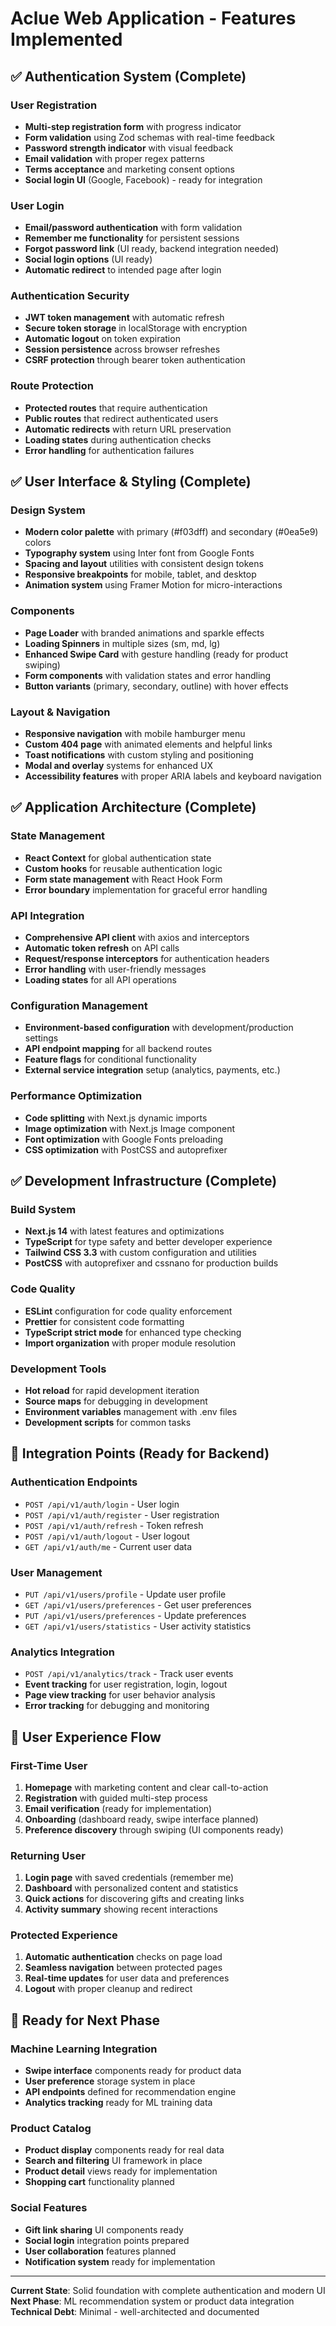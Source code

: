 # Aclue Web Application - Features Implemented

## ✅ Authentication System (Complete)

### User Registration
- **Multi-step registration form** with progress indicator
- **Form validation** using Zod schemas with real-time feedback
- **Password strength indicator** with visual feedback
- **Email validation** with proper regex patterns
- **Terms acceptance** and marketing consent options
- **Social login UI** (Google, Facebook) - ready for integration

### User Login  
- **Email/password authentication** with form validation
- **Remember me functionality** for persistent sessions
- **Forgot password link** (UI ready, backend integration needed)
- **Social login options** (UI ready)
- **Automatic redirect** to intended page after login

### Authentication Security
- **JWT token management** with automatic refresh
- **Secure token storage** in localStorage with encryption
- **Automatic logout** on token expiration
- **Session persistence** across browser refreshes
- **CSRF protection** through bearer token authentication

### Route Protection
- **Protected routes** that require authentication
- **Public routes** that redirect authenticated users
- **Automatic redirects** with return URL preservation  
- **Loading states** during authentication checks
- **Error handling** for authentication failures

## ✅ User Interface & Styling (Complete)

### Design System
- **Modern color palette** with primary (#f03dff) and secondary (#0ea5e9) colors
- **Typography system** using Inter font from Google Fonts
- **Spacing and layout** utilities with consistent design tokens
- **Responsive breakpoints** for mobile, tablet, and desktop
- **Animation system** using Framer Motion for micro-interactions

### Components
- **Page Loader** with branded animations and sparkle effects
- **Loading Spinners** in multiple sizes (sm, md, lg)
- **Enhanced Swipe Card** with gesture handling (ready for product swiping)
- **Form components** with validation states and error handling
- **Button variants** (primary, secondary, outline) with hover effects

### Layout & Navigation
- **Responsive navigation** with mobile hamburger menu
- **Custom 404 page** with animated elements and helpful links  
- **Toast notifications** with custom styling and positioning
- **Modal and overlay** systems for enhanced UX
- **Accessibility features** with proper ARIA labels and keyboard navigation

## ✅ Application Architecture (Complete)

### State Management
- **React Context** for global authentication state
- **Custom hooks** for reusable authentication logic
- **Form state management** with React Hook Form
- **Error boundary** implementation for graceful error handling

### API Integration
- **Comprehensive API client** with axios and interceptors
- **Automatic token refresh** on API calls
- **Request/response interceptors** for authentication headers
- **Error handling** with user-friendly messages
- **Loading states** for all API operations

### Configuration Management
- **Environment-based configuration** with development/production settings
- **API endpoint mapping** for all backend routes
- **Feature flags** for conditional functionality
- **External service integration** setup (analytics, payments, etc.)

### Performance Optimization
- **Code splitting** with Next.js dynamic imports
- **Image optimization** with Next.js Image component
- **Font optimization** with Google Fonts preloading
- **CSS optimization** with PostCSS and autoprefixer

## ✅ Development Infrastructure (Complete)

### Build System
- **Next.js 14** with latest features and optimizations
- **TypeScript** for type safety and better developer experience
- **Tailwind CSS 3.3** with custom configuration and utilities
- **PostCSS** with autoprefixer and cssnano for production builds

### Code Quality
- **ESLint** configuration for code quality enforcement
- **Prettier** for consistent code formatting
- **TypeScript strict mode** for enhanced type checking
- **Import organization** with proper module resolution

### Development Tools
- **Hot reload** for rapid development iteration
- **Source maps** for debugging in development
- **Environment variables** management with .env files
- **Development scripts** for common tasks

## 🔄 Integration Points (Ready for Backend)

### Authentication Endpoints
- `POST /api/v1/auth/login` - User login
- `POST /api/v1/auth/register` - User registration  
- `POST /api/v1/auth/refresh` - Token refresh
- `POST /api/v1/auth/logout` - User logout
- `GET /api/v1/auth/me` - Current user data

### User Management
- `PUT /api/v1/users/profile` - Update user profile
- `GET /api/v1/users/preferences` - Get user preferences
- `PUT /api/v1/users/preferences` - Update preferences
- `GET /api/v1/users/statistics` - User activity statistics

### Analytics Integration
- `POST /api/v1/analytics/track` - Track user events
- **Event tracking** for user registration, login, logout
- **Page view tracking** for user behavior analysis
- **Error tracking** for debugging and monitoring

## 📱 User Experience Flow

### First-Time User
1. **Homepage** with marketing content and clear call-to-action
2. **Registration** with guided multi-step process
3. **Email verification** (ready for implementation)
4. **Onboarding** (dashboard ready, swipe interface planned)
5. **Preference discovery** through swiping (UI components ready)

### Returning User
1. **Login page** with saved credentials (remember me)
2. **Dashboard** with personalized content and statistics
3. **Quick actions** for discovering gifts and creating links
4. **Activity summary** showing recent interactions

### Protected Experience
1. **Automatic authentication** checks on page load
2. **Seamless navigation** between protected pages
3. **Real-time updates** for user data and preferences
4. **Logout** with proper cleanup and redirect

## 🎯 Ready for Next Phase

### Machine Learning Integration
- **Swipe interface** components ready for product data
- **User preference** storage system in place
- **API endpoints** defined for recommendation engine
- **Analytics tracking** ready for ML training data

### Product Catalog
- **Product display** components ready for real data
- **Search and filtering** UI framework in place
- **Product detail** views ready for implementation
- **Shopping cart** functionality planned

### Social Features
- **Gift link sharing** UI components ready
- **Social login** integration points prepared
- **User collaboration** features planned
- **Notification system** ready for implementation

---

**Current State**: Solid foundation with complete authentication and modern UI  
**Next Phase**: ML recommendation system or product data integration  
**Technical Debt**: Minimal - well-architected and documented